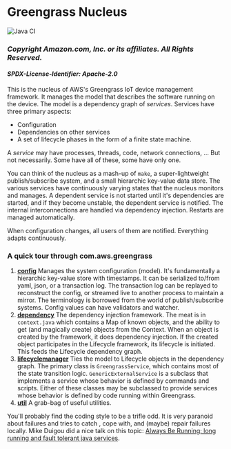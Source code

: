 # Greengrass Nucleus
![Java CI](https://github.com/aws-greengrass/aws-greengrass-nucleus/workflows/Java%20CI/badge.svg?branch=main)

### *Copyright Amazon.com, Inc. or its affiliates. All Rights Reserved.*
#### *SPDX-License-Identifier: Apache-2.0*

This is the nucleus of AWS's Greengrass IoT device management framework.  It manages the model that describes the
 software running on the device.  The model is a dependency graph of *services*.  Services have three primary aspects:

* Configuration
* Dependencies on other services
* A set of lifecycle phases in the form of a finite state machine.

A *service* may have processes, threads, code, network connections, ... But not
necessarily.  Some have all of these, some have only one.

You can think of the nucleus as a mash-up of `make`, a super-lightweight publish/subscribe system, and a small
 hierarchic key-value data store.  The various services have continuously varying states that the nucleus monitors and manages.
   A dependent service is not started until it's dependencies are started, and if they become unstable, the dependent service is notified.
     The internal interconnections are handled via dependency injection. Restarts are managed automatically.

When configuration changes, all users of them are notified.  Everything adapts continuously.

### A quick tour through com.aws.greengrass
1. [**config**](src/main/java/com/aws/greengrass/config) Manages the system configuration (model).  It's
 fundamentally a hierarchic key-value store with timestamps.  It can be serialized to/from yaml, json, or a
  transaction log.  The transaction log can be replayed to reconstruct the config, or streamed live to another
   process to maintain a mirror. The terminology is borrowed from the world of publish/subscribe systems.  Config
    values can have validators and watcher.
2. [**dependency**](src/main/java/com/aws/greengrass/dependency) The dependency injection framework.  The meat is in
 `context.java` which contains a Map of known objects, and the ability to get (and magically create) objects from the
  Context.  When an object is created by the framework, it does dependency injection.  If the created object
   participates in the Lifecycle framework, its lifecycle is initiated.  This feeds the Lifecycle dependency graph.
3. [**lifecyclemanager**](src/main/java/com/aws/greengrass/lifecyclemanager) Ties the model to Lifecycle objects in the dependency graph.  The
 primary class is `GreengrassService`, which contains most of the state transition logic.  `GenericExternalService` is a
  subclass that implements a service whose behavior is defined by commands and scripts.  Either of these classes may be
   subclassed to provide services whose behavior is defined by code running within Greengrass.
4. [**util**](src/main/java/com/aws/greengrass/util) A grab-bag of useful utilities.

You'll probably find the coding style to be a trifle odd.  It is very paranoid about failures and tries to catch
, cope with, and (maybe) repair failures locally.  Mike Duigou did a nice talk on this topic: [Always Be Running: long running and fault tolerant java services](https://youtu.be/agXce0lSo60).
